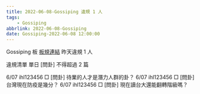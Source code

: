 ```yaml
---
title: 2022-06-08-Gossiping 違規 1 人
tags:
    - Gossiping
abbrlink: 2022-06-08-Gossiping
date: Gossiping-2022-06-08 12:00:00
---
```

Gossiping 板 [板規連結](https://www.ptt.cc/bbs/Gossiping/M.1637425085.A.07D.html)
昨天違規 1 人
<!-- more -->

違規清單
單日 [問卦] 不得超過 2 篇

6/07 ihl123456 □ [問卦] 待業的人才是潛力人群的卦？
6/07 ihl123456 □ [問卦] 台灣現在防疫是幾分？
6/07 ihl123456 □ [問卦] 現在讀台大還能翻轉階級嗎？